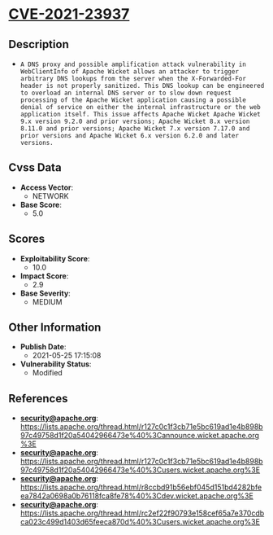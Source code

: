 
# [CVE-2021-23937](https://lists.apache.org/thread.html/r127c0c1f3cb71e5bc619ad1e4b898b97c49758d1f20a54042966473e%40%3Cannounce.wicket.apache.org%3E)

## Description

- `A DNS proxy and possible amplification attack vulnerability in WebClientInfo of Apache Wicket allows an attacker to trigger arbitrary DNS lookups from the server when the X-Forwarded-For header is not properly sanitized. This DNS lookup can be engineered to overload an internal DNS server or to slow down request processing of the Apache Wicket application causing a possible denial of service on either the internal infrastructure or the web application itself. This issue affects Apache Wicket Apache Wicket 9.x version 9.2.0 and prior versions; Apache Wicket 8.x version 8.11.0 and prior versions; Apache Wicket 7.x version 7.17.0 and prior versions and Apache Wicket 6.x version 6.2.0 and later versions.`

## Cvss Data

- **Access Vector**:
  - NETWORK
- **Base Score**:
  - 5.0

## Scores

- **Exploitability Score**:
  - 10.0
- **Impact Score**:
  - 2.9
- **Base Severity**:
  - MEDIUM

## Other Information

- **Publish Date**:
  - 2021-05-25 17:15:08
- **Vulnerability Status**:
  - Modified

## References

- **security@apache.org**: https://lists.apache.org/thread.html/r127c0c1f3cb71e5bc619ad1e4b898b97c49758d1f20a54042966473e%40%3Cannounce.wicket.apache.org%3E
- **security@apache.org**: https://lists.apache.org/thread.html/r127c0c1f3cb71e5bc619ad1e4b898b97c49758d1f20a54042966473e%40%3Cusers.wicket.apache.org%3E
- **security@apache.org**: https://lists.apache.org/thread.html/r8ccbd91b56ebf045d151bd4282bfeea7842a0698a0b76118fca8fe78%40%3Cdev.wicket.apache.org%3E
- **security@apache.org**: https://lists.apache.org/thread.html/rc2ef22f90793e158cef65a7e370cdbca023c499d1403d65feeca870d%40%3Cusers.wicket.apache.org%3E
